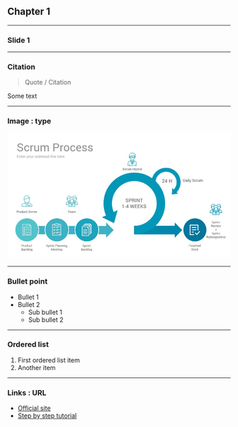 ## Chapter 1

----

### Slide 1


----

### Citation

> Quote / Citation

Some text

---- 

### Image : type

<img src="images/scrum-process.jpg" style="background:none; border:none; box-shadow:none;"/>

----

### Bullet point

* Bullet 1
* Bullet 2
  * Sub bullet 1
  * Sub bullet 2

----

### Ordered list 

1. First ordered list item
2. Another item

----

### Links : URL 

* [Official site](https://git-scm.com/book/en/v2)
* [Step by step tutorial](https://www.atlassian.com/git/tutorials/what-is-git)
